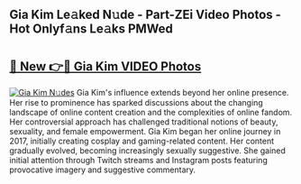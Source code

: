 ## Gia Kim Le𝚊ked N𝚞de - Part-ZEi Video Photos - Hot Onlyf𝚊ns Le𝚊ks PMWed

# <h2><a href="http://ac26234.deff.icu/?id=Gia+Kim">🔗 New 👉🔴 Gia Kim VIDEO Photos</a></h2>

[![Gia Kim N𝚞des](https://i.imgur.com/rIISA9y.gif)](http://ac26234.deff.icu/?id=Gia+Kim)
Gia Kim's influence extends beyond her online presence. Her rise to prominence has sparked discussions about the changing landscape of online content creation and the complexities of online fandom. Her controversial approach has challenged traditional notions of beauty, sexuality, and female empowerment. Gia Kim began her online journey in 2017, initially creating cosplay and gaming-related content. Her content gradually evolved, becoming increasingly sexually suggestive. She gained initial attention through Twitch streams and Instagram posts featuring provocative imagery and suggestive commentary.
